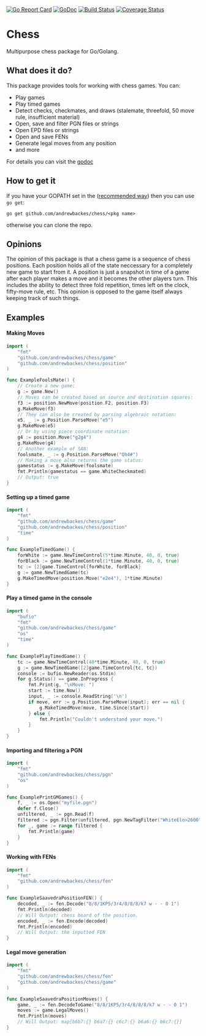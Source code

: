 [![Go Report Card](https://goreportcard.com/badge/github.com/andrewbackes/chess)](https://goreportcard.com/report/github.com/andrewbackes/chess) [![GoDoc](https://godoc.org/github.com/andrewbackes/chess?status.svg)](https://godoc.org/github.com/andrewbackes/chess) [![Build Status](https://travis-ci.org/andrewbackes/chess.svg?branch=master)](https://travis-ci.org/andrewbackes/chess) [![Coverage Status](https://coveralls.io/repos/github/andrewbackes/chess/badge.svg?branch=master)](https://coveralls.io/github/andrewbackes/chess?branch=master)

# Chess
Multipurpose chess package for Go/Golang.

## What does it do?
This package provides tools for working with chess games. You can:
- Play games
- Play timed games
- Detect checks, checkmates, and draws (stalemate, threefold, 50 move rule, insufficient material)
- Open, save and filter PGN files or strings
- Open EPD files or strings
- Open and save FENs
- Generate legal moves from any position
- and more

For details you can visit the [godoc](https://godoc.org/github.com/andrewbackes/chess)

## How to get it
If you have your GOPATH set in the ([recommended way](https://golang.org/doc/code.html#GOPATH)) then you can use `go get`:

```go get github.com/andrewbackes/chess/<pkg name>```

otherwise you can clone the repo.

## Opinions

The opinion of this package is that a chess game is a sequence of chess positions. Each position holds all of the state neccessary for a completely new game to start from it. A position is just a snapshot in time of a game after each player makes a move and it becomes the other players turn. This includes the ability to detect three fold repetition, times left on the clock, fifty-move rule, etc. This opinion is opposed to the game itself always keeping track of such things.

## Examples

#### Making Moves
```Go
import (
    "fmt"
    "github.com/andrewbackes/chess/game"
	"github.com/andrewbackes/chess/position"
)

func ExampleFoolsMate() {
	// Create a new game:
	g := game.New()
	// Moves can be created based on source and destination squares:
	f3 := position.NewMove(position.F2, position.F3)
	g.MakeMove(f3)
	// They can also be created by parsing algebraic notation:
	e5, _ := g.Position.ParseMove("e5")
	g.MakeMove(e5)
	// Or by using piece coordinate notation:
	g4 := position.Move("g2g4")
	g.MakeMove(g4)
	// Another example of SAN:
	foolsmate, _ := g.Position.ParseMove("Qh4#")
	// Making a move also returns the game status:
	gamestatus := g.MakeMove(foolsmate)
	fmt.Println(gamestatus == game.WhiteCheckmated)
	// Output: true
}
```

#### Setting up a timed game
```Go
import (
    "fmt"
    "github.com/andrewbackes/chess/game"
    "github.com/andrewbackes/chess/position"
    "time"
)

func ExampleTimedGame() {
	forWhite := game.NewTimeControl(5*time.Minute, 40, 0, true)
	forBlack := game.NewTimeControl(1*time.Minute, 40, 0, true)
	tc := [2]game.TimeControl{forWhite, forBlack}
	g := game.NewTimedGame(tc)
	g.MakeTimedMove(position.Move("e2e4"), 1*time.Minute)
}
```

#### Play a timed game in the console
```Go
import (
	"bufio"
	"fmt"
	"github.com/andrewbackes/chess/game"
	"os"
	"time"
)

func ExamplePlayTimedGame() {
	tc := game.NewTimeControl(40*time.Minute, 40, 0, true)
	g := game.NewTimedGame([2]game.TimeControl{tc, tc})
	console := bufio.NewReader(os.Stdin)
	for g.Status() == game.InProgress {
		fmt.Print(g, "\nMove: ")
		start := time.Now()
		input, _ := console.ReadString('\n')
		if move, err := g.Position.ParseMove(input); err == nil {
			g.MakeTimedMove(move, time.Since(start))
		} else {
			fmt.Println("Couldn't understand your move.")
		}
	}
}
```


#### Importing and filtering a PGN
```Go
import (
    "fmt"
    "github.com/andrewbackes/chess/pgn"
    "os"
)

func ExamplePrintGMGames() {
	f, _ := os.Open("myfile.pgn")
	defer f.Close()
	unfiltered, _ := pgn.Read(f)
	filtered := pgn.Filter(unfiltered, pgn.NewTagFilter("WhiteElo>2600"), pgn.NewTagFilter("BlackElo>2600"))
	for _, game := range filtered {
		fmt.Println(game)
	}
}
```

#### Working with FENs
```Go
import (
    "fmt"
    "github.com/andrewbackes/chess/fen"
)

func ExampleSaavedraPositionFEN() {
	decoded, _ := fen.Decode("8/8/1KP5/3r4/8/8/8/k7 w - - 0 1")
	fmt.Println(decoded)
	// Will Output: chess board of the position.
	encoded, _ := fen.Encode(decoded)
	fmt.Println(encoded)
	// Will Output: the inputted FEN
}
```

#### Legal move generation

```Go
import (
    "fmt"
    "github.com/andrewbackes/chess/fen"
	"github.com/andrewbackes/chess/game"
)

func ExampleSaavedraPositionMoves() {
	game, _ := fen.DecodeToGame("8/8/1KP5/3r4/8/8/8/k7 w - - 0 1")
	moves := game.LegalMoves()
	fmt.Println(moves)
	// Will Output: map[b6b7:{} b6a7:{} c6c7:{} b6a6:{} b6c7:{}]
}
```